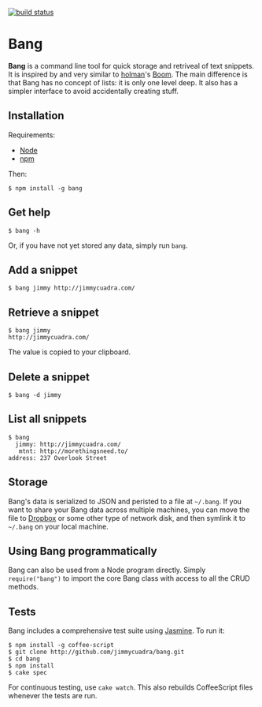[![build status](https://secure.travis-ci.org/jimmycuadra/bang.png)](http://travis-ci.org/jimmycuadra/bang)
# Bang

**Bang** is a command line tool for quick storage and retriveal of text snippets. It is inspired by and very similar to [holman](https://github.com/holman)'s [Boom](https://github.com/holman/boom). The main difference is that Bang has no concept of lists: it is only one level deep. It also has a simpler interface to avoid accidentally creating stuff.

## Installation

Requirements:

* [Node](http://nodejs.org)
* [npm](http://npmjs.org/)

Then:

    $ npm install -g bang

## Get help

    $ bang -h

Or, if you have not yet stored any data, simply run `bang`.

## Add a snippet

    $ bang jimmy http://jimmycuadra.com/

## Retrieve a snippet

    $ bang jimmy
    http://jimmycuadra.com/

The value is copied to your clipboard.

## Delete a snippet

    $ bang -d jimmy

## List all snippets

    $ bang
      jimmy: http://jimmycuadra.com/
       mtnt: http://morethingsneed.to/
    address: 237 Overlook Street

## Storage

Bang's data is serialized to JSON and peristed to a file at `~/.bang`. If you want to share your Bang data across multiple machines, you can move the file to [Dropbox](https://www.dropbox.com/) or some other type of network disk, and then symlink it to `~/.bang` on your local machine.

## Using Bang programmatically

Bang can also be used from a Node program directly. Simply `require("bang")` to import the core Bang class with access to all the CRUD methods.

## Tests

Bang includes a comprehensive test suite using [Jasmine](http://pivotal.github.com/jasmine/). To run it:

    $ npm install -g coffee-script
    $ git clone http://github.com/jimmycuadra/bang.git
    $ cd bang
    $ npm install
    $ cake spec

For continuous testing, use `cake watch`. This also rebuilds CoffeeScript files whenever the tests are run.
